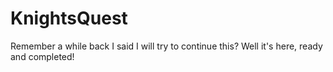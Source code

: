 # KnightsQuest

Remember a while back I said I will try to continue this? Well it's here, ready and completed!
